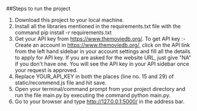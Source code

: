 ##Steps to run the project 

1. Download this project to your local machine.
2. Install all the libraries mentioned in the requirements.txt file with the command pip install -r requirements.txt
3. Get your API key from https://www.themoviedb.org/.
	To get API key :- <br/>
		Create an account in https://www.themoviedb.org/, click on the API link from the left hand sidebar in your account 
		settings and fill all the details to apply for API key. If you are asked for the website URL, just give "NA" if you 
		don't have one. You will see the API key in your API sidebar once your request is approved.
4. Replace YOUR_API_KEY in both the places (line no. 15 and 29) of static/recommend.js file and hit save.
5. Open your terminal/command prompt from your project directory and run the file main.py by executing the command python main.py.
6. Go to your browser and type http://127.0.0.1:5000/ in the address bar.
